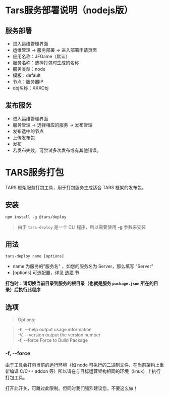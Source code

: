 # Tars服务部署说明（nodejs版）

## 服务部署
- 进入运维管理界面
- 运维管理 -> 服务部署 -> 进入部署申请页面
- 应用名称：JFGame（默认）
- 服务名称：选择打包时生成的名称
- 服务类型：node
- 模板：default
- 节点：服务器IP
- obj名称：XXXObj

## 发布服务
- 进入运维管理界面
- 服务管理 -> 选择相应的服务 -> 发布管理
- 发布选中的节点
- 上传发布包
- 发布
- 若发布失败，可尝试多次发布或有其他错误。

# 
# TARS服务打包

TARS 框架服务打包工具，用于打包服务生成适合 TARS 框架的发布包。

## 安装

`npm install -g @tars/deploy`  

> 由于 `tars-deploy` 是一个 CLI 程序，所以需要使用 __-g__ 参数来安装

## 用法

`tars-deploy name [options]`  

* name 为服务的"服务名" ，如您的服务名为 Server，那么填写 "Server"
* [options] 可选配置，详见 [选项](#options) 节

__打包时：请切换当前目录到服务的根目录（也就是服务 `package.json` 所在的目录）后执行此程序__

## 选项

> Options:

>   -h, --help     output usage information  
>   -V, --version  output the version number  
>   -f, --force    Force to Build Package

### -f, --force

由于工具会打包当前的运行环境（如 node 可执行的二进制文件、在当前架构上重新编译 C/C++ addon 等）所以请在与目标运营架构相同的环境（linux）上执行打包工具。

打开此开关，可跳过此限制。但同时我们强烈建议您，不要这么做！